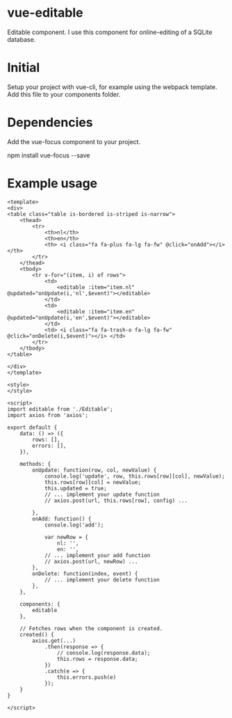 # vue-editable
Editable component.
I use this component for online-editing of a SQLite database.

# Initial
Setup your project with vue-cli, for example using the webpack template.
Add this file to your components folder.

# Dependencies
Add the vue-focus component to your project.

npm install vue-focus --save

# Example usage
```
<template>
<div>
<table class="table is-bordered is-striped is-narrow">
    <thead>
        <tr>
            <th>nl</th>
            <th>en</th>
            <th> <i class="fa fa-plus fa-lg fa-fw" @click="onAdd"></i> </th>
        </tr>
    </thead>
    <tbody>
        <tr v-for="(item, i) of rows">
            <td>
                <editable :item="item.nl" @updated="onUpdate(i,'nl',$event)"></editable>
            </td>
            <td>
                <editable :item="item.en" @updated="onUpdate(i,'en',$event)"></editable>
            </td>
            <td> <i class="fa fa-trash-o fa-lg fa-fw" @click="onDelete(i,$event)"></i> </td>
        </tr>
    </tbody>
</table>

</div>
</template>

<style>
</style>

<script>
import editable from './Editable';
import axios from 'axios';

export default {
    data: () => ({
        rows: [],
        errors: [],
    }),

    methods: {
        onUpdate: function(row, col, newValue) {
            console.log('update', row, this.rows[row][col], newValue);
            this.rows[row][col] = newValue;
            this.updated = true;
            // ... implement your update function
            // axios.post(url, this.rows[row], config) ...

        },
        onAdd: function() {
            console.log('add');

            var newRow = {
                nl: '',
                en: '',
            // ... implement your add function
            // axios.post(url, newRow) ...
        },
        onDelete: function(index, event) {
            // ... implement your delete function
        },
    },

    components: {
        editable
    },

    // Fetches rows when the component is created.
    created() {
        axios.get(...)
            .then(response => {
                // console.log(response.data);
                this.rows = response.data;
            })
            .catch(e => {
                this.errors.push(e)
            });
    }
}

</script>
```

